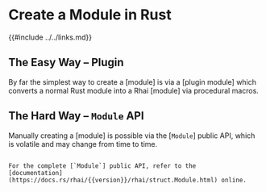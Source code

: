 Create a Module in Rust
=======================

{{#include ../../links.md}}


The Easy Way &ndash; Plugin
---------------------------

By far the simplest way to create a [module] is via a [plugin module]
which converts a normal Rust module into a Rhai [module] via procedural macros.


The Hard Way &ndash; `Module` API
--------------------------------

Manually creating a [module] is possible via the [`Module`] public API, which is volatile and may
change from time to time.

~~~admonish info.small "`Module` public API"

For the complete [`Module`] public API, refer to the
[documentation](https://docs.rs/rhai/{{version}}/rhai/struct.Module.html) online.
~~~

